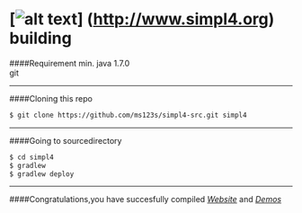 

[![alt text](https://raw.githubusercontent.com/ms123s/simpl4-deployed/master/etc/images/simpl4_logo.png  "simpl4 logo")] (http://www.simpl4.org) building
=================

####Requirement
min. java 1.7.0  
git

----

####Cloning this repo
```bash
$ git clone https://github.com/ms123s/simpl4-src.git simpl4
```
----

####Going to sourcedirectory
```bash
$ cd simpl4
$ gradlew
$ gradlew deploy 
```
----

####Congratulations,you  have succesfully compiled [*Website*](http://www.simpl4.org?lang=de) and [*Demos*](http://web.simpl4.org?lang=de)

